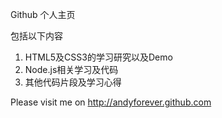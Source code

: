 Github 个人主页

包括以下内容

1. HTML5及CSS3的学习研究以及Demo
2. Node.js相关学习及代码
3. 其他代码片段及学习心得

Please visit me on http://andyforever.github.com

